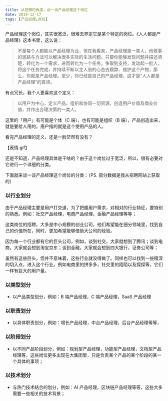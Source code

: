 ```yaml
---
title: 从招聘的角度，谈一谈产品经理这个岗位
date: 2019-12-17
tags: [产品经理,岗位]
---
```


产品经理这个岗位，其实很宽泛，很难去界定它是某个特定的岗位。《人人都是产品经理》这本书里，这么说：

> 不是每个人都能以产品经理为业，但在我看来，产品经理是一类人，他做事的思路与方法可以解决很多实际的生活问题。只要你能够发现问题并描述清楚，转化为一个需求，进而转化为一个任务，争取到支持，发动起一批人，将这个任务完成，并持续不断以主人翁的心态去跟踪、维护这个产物，那么，你就是产品经理。至少，你已经是自己的产品经理，这才是“人人都是产品经理”的真谛。

有点冗长，我个人更喜欢这个定义：

> 以用户为中心，定义产品，组织和协同一切资源，创造用户价值及商业价值，并作出合理决策的一类人。

这里的「用户」有可能是个体（C 端），也有可能是组织（B 端），产品创造出来，就是要给人用的，用户指的就是这个使用产品的人。

看完产品经理的定义，还是一脸茫然有没有？

【表情.gif】

还是不知道，产品经理具体是干啥的？由于这个岗位过于宽泛，所以，很有必要对它进行一个详细的分类。

下面就来谈一谈产品经理这个岗位的分类：（PS. 部分数据是我从招聘网站上获取的）

### 以行业划分

由于产品经理主要是用户打交道，为了把握用户需求，对相对的行业特征，要特别的熟悉。例如：社交产品经理，电商产品经理，金融产品经理等等；

这类岗位的招聘，大多是中小规模的创业公司，他们希望能在细分领域里，找到自己的价值所在，同时，更加希望能够借助大公司的经验。

因为每一个行业都有它的巨头公司，例如，谈到社交，大家就想到了腾讯；谈到电商，大家就会想到淘宝京东；谈到金融，大家就会想到四大银行，证券公司等；

虽然有这些巨头，但并不意味着，这些行业就没得做了。同样也可以找到一些精深的切入点，进入这个行业。例如电商里的拼多多，社交里的陌陌以及探探等，它们一样有巨大的用户量。



### 以类型划分

- 以产品类型划分，例如：B 端产品经理，C 端产品经理，SaaS 产品经理

### 以职责划分

- 以具体职责划分，例如：增长产品经理，中台产品经理，后台产品经理等等，

### 以阶段划分

- 以不同产品阶段划分，例如：规划型产品经理，功能型产品经理，文档型产品经理等，这些岗位更多出现在大集团里，只是负责某个产品的某个阶段的某一个具体的事项；

### 以技术划分

- 与热门技术结合的划分，例如：AI 产品经理，区块链产品经理等等，这些大多需要一些相关的技术背景；